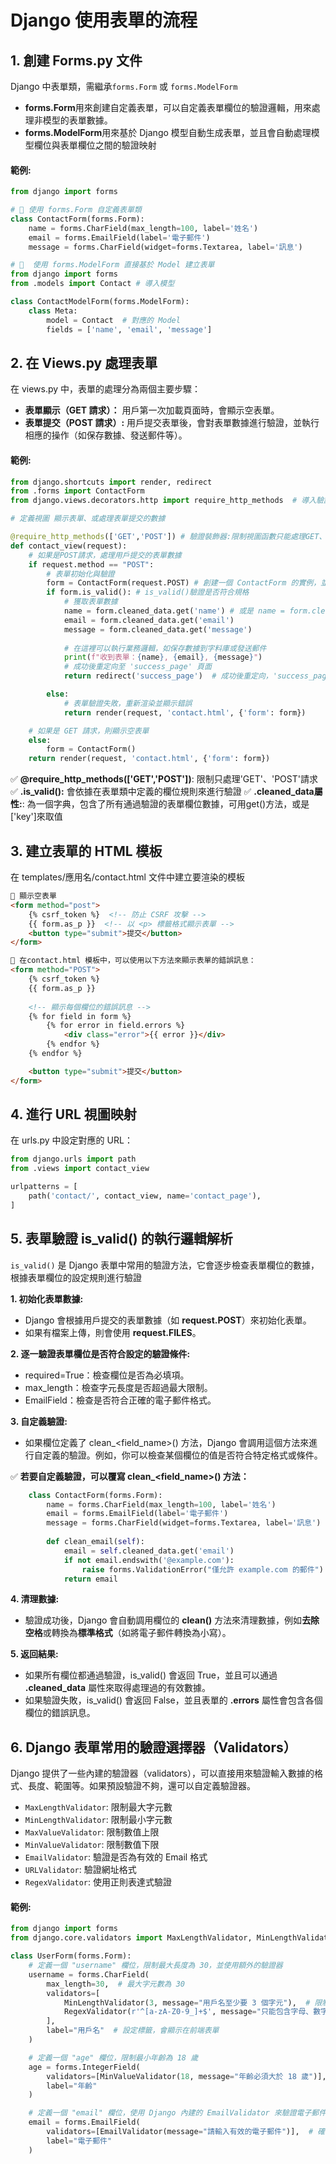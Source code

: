 # Django 使用表單的流程

## 1. 創建 Forms.py 文件
Django 中表單類，需繼承`forms.Form` 或 `forms.ModelForm `
- **forms.Form**用來創建自定義表單，可以自定義表單欄位的驗證邏輯，用來處理非模型的表單數據。
- **forms.ModelForm**用來基於 Django 模型自動生成表單，並且會自動處理模型欄位與表單欄位之間的驗證映射


#### 範例:
```python
from django import forms

# 📌 使用 forms.Form 自定義表單類
class ContactForm(forms.Form):
    name = forms.CharField(max_length=100, label='姓名')
    email = forms.EmailField(label='電子郵件')
    message = forms.CharField(widget=forms.Textarea, label='訊息')

# 📌  使用 forms.ModelForm 直接基於 Model 建立表單
from django import forms
from .models import Contact # 導入模型

class ContactModelForm(forms.ModelForm):
    class Meta:
        model = Contact  # 對應的 Model
        fields = ['name', 'email', 'message']
```

## 2. 在 Views.py 處理表單
在 views.py 中，表單的處理分為兩個主要步驟：
- **表單顯示（GET 請求）：** 用戶第一次加載頁面時，會顯示空表單。
- **表單提交（POST 請求）:** 用戶提交表單後，會對表單數據進行驗證，並執行相應的操作（如保存數據、發送郵件等）。

#### 範例:
```python
from django.shortcuts import render, redirect
from .forms import ContactForm
from django.views.decorators.http import require_http_methods  # 導入驗證裝飾器

# 定義視圖 顯示表單、或處理表單提交的數據

@require_http_methods(['GET','POST']) # 驗證裝飾器:限制視圖函數只能處理GET、POST請求
def contact_view(request):
    # 如果是POST請求，處理用戶提交的表單數據
    if request.method == "POST":
        # 表單初始化與驗證
        form = ContactForm(request.POST) # 創建一個 ContactForm 的實例，並將用戶提交的資料載入並進行驗證。
        if form.is_valid(): # is_valid()驗證是否符合規格
            # 獲取表單數據
            name = form.cleaned_data.get('name') # 或是 name = form.cleaned_data['name']
            email = form.cleaned_data.get('email')
            message = form.cleaned_data.get('message')
            
            # 在這裡可以執行業務邏輯，如保存數據到字料庫或發送郵件
            print(f"收到表單：{name}, {email}, {message}")
            # 成功後重定向至 'success_page' 頁面
            return redirect('success_page')  # 成功後重定向，'success_page'是一個 URL 名稱，應該在 urls.py 中有對應的路由設置。

        else:
            # 表單驗證失敗，重新渲染並顯示錯誤
            return render(request, 'contact.html', {'form': form})

    # 如果是 GET 請求，則顯示空表單       
    else:
        form = ContactForm()
    return render(request, 'contact.html', {'form': form})
```
✅ **@require_http_methods(['GET','POST'])**: 限制只處理'GET'、'POST'請求
✅ **.is_valid():** 會依據在表單類中定義的欄位規則來進行驗證
✅ **.cleaned_data屬性:**: 為一個字典，包含了所有通過驗證的表單欄位數據，可用get()方法，或是['key']來取值

## 3. 建立表單的 HTML 模板
在 templates/應用名/contact.html 文件中建立要渲染的模板

```html
📌 顯示空表單
<form method="post">
    {% csrf_token %}  <!-- 防止 CSRF 攻擊 -->
    {{ form.as_p }}  <!-- 以 <p> 標籤格式顯示表單 -->
    <button type="submit">提交</button>
</form>

📌 在contact.html 模板中，可以使用以下方法來顯示表單的錯誤訊息：
<form method="POST">
    {% csrf_token %}
    {{ form.as_p }}
    
    <!-- 顯示每個欄位的錯誤訊息 -->
    {% for field in form %} 
        {% for error in field.errors %}
            <div class="error">{{ error }}</div>
        {% endfor %}
    {% endfor %}

    <button type="submit">提交</button>
</form>
```

## 4. 進行 URL 視圖映射
在 urls.py 中設定對應的 URL：
```python
from django.urls import path
from .views import contact_view

urlpatterns = [
    path('contact/', contact_view, name='contact_page'),
]
```

## 5. 表單驗證 is_valid() 的執行邏輯解析
`is_valid()` 是 Django 表單中常用的驗證方法，它會逐步檢查表單欄位的數據，根據表單欄位的設定規則進行驗證

**1. 初始化表單數據:**
- Django 會根據用戶提交的表單數據（如 **request.POST**）來初始化表單。
- 如果有檔案上傳，則會使用 **request.FILES**。

**2. 逐一驗證表單欄位是否符合設定的驗證條件:**
- required=True：檢查欄位是否為必填項。
- max_length：檢查字元長度是否超過最大限制。
- EmailField：檢查是否符合正確的電子郵件格式。


**3. 自定義驗證:**
- 如果欄位定義了 clean_<field_name>() 方法，Django 會調用這個方法來進行自定義的驗證。例如，你可以檢查某個欄位的值是否符合特定格式或條件。

✅ **若要自定義驗證，可以覆寫 clean_<field_name>() 方法：**
```python
    class ContactForm(forms.Form):
        name = forms.CharField(max_length=100, label='姓名')
        email = forms.EmailField(label='電子郵件')
        message = forms.CharField(widget=forms.Textarea, label='訊息')
        
        def clean_email(self):
            email = self.cleaned_data.get('email')
            if not email.endswith('@example.com'):
                raise forms.ValidationError("僅允許 example.com 的郵件")
            return email

 ```

**4. 清理數據:**
- 驗證成功後，Django 會自動調用欄位的 **clean()** 方法來清理數據，例如**去除空格**或轉換為**標準格式**（如將電子郵件轉換為小寫）。

**5. 返回結果:**
- 如果所有欄位都通過驗證，is_valid() 會返回 True，並且可以通過 **.cleaned_data** 屬性來取得處理過的有效數據。
- 如果驗證失敗，is_valid() 會返回 False，並且表單的 **.errors** 屬性會包含各個欄位的錯誤訊息。


## 6. Django 表單常用的驗證選擇器（Validators）
Django 提供了一些內建的驗證器（validators），可以直接用來驗證輸入數據的格式、長度、範圍等。如果預設驗證不夠，還可以自定義驗證器。

- `MaxLengthValidator`: 限制最大字元數	
- `MinLengthValidator`: 限制最小字元數	
- `MaxValueValidator`: 限制數值上限	
- `MinValueValidator`: 限制數值下限	
- `EmailValidator`: 驗證是否為有效的 Email 格式	
- `URLValidator`: 驗證網址格式	
- `RegexValidator`: 使用正則表達式驗證

#### 範例:
```python
from django import forms
from django.core.validators import MaxLengthValidator, MinLengthValidator, RegexValidator, MinValueValidator, EmailValidator

class UserForm(forms.Form):
    # 定義一個 "username" 欄位，限制最大長度為 30，並使用額外的驗證器
    username = forms.CharField(
        max_length=30,  # 最大字元數為 30
        validators=[
            MinLengthValidator(3, message="用戶名至少要 3 個字元"),  # 限制最小字元數為 3
            RegexValidator(r'^[a-zA-Z0-9_]+$', message="只能包含字母、數字和底線")  # 正則驗證只能包含英文字母、數字和底線
        ],
        label="用戶名"  # 設定標籤，會顯示在前端表單
    )

    # 定義一個 "age" 欄位，限制最小年齡為 18 歲
    age = forms.IntegerField(
        validators=[MinValueValidator(18, message="年齡必須大於 18 歲")],  # 限制年齡至少為 18 歲
        label="年齡"
    )

    # 定義一個 "email" 欄位，使用 Django 內建的 EmailValidator 來驗證電子郵件格式
    email = forms.EmailField(
        validators=[EmailValidator(message="請輸入有效的電子郵件")],  # 確保輸入的格式為有效 Email
        label="電子郵件"
    )
```